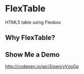 # FlexTable
HTML5 table using Flexbox

## Why FlexTable?


## Show Me a Demo

http://codepen.io/wcj3/pen/yVzpGp
